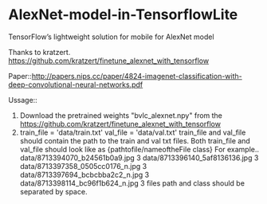 # AlexNet-model-in-TensorflowLite
TensorFlow’s lightweight solution for mobile for AlexNet model

Thanks to kratzert.
https://github.com/kratzert/finetune_alexnet_with_tensorflow

Paper::http://papers.nips.cc/paper/4824-imagenet-classification-with-deep-convolutional-neural-networks.pdf


Ussage::
1) Download the pretrained weights "bvlc_alexnet.npy" from the https://github.com/kratzert/finetune_alexnet_with_tensorflow
2)  train_file = 'data/train.txt'
    val_file = 'data/val.txt'
    train_file and val_file should contain the path to the train and val txt files.
    Both train_file and val_file should look like as {pathtofile/nameoftheFile class}
    For example..
    data/8713394070_b24561b0a9.jpg 3
    data/8713396140_5af8136136.jpg 3
    data/8713397358_0505cc0176_n.jpg 3
    data/8713397694_bcbcbba2c2_n.jpg 3
    data/8713398114_bc96f1b624_n.jpg 3
    files path and class should be separated by space.
    
    






